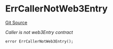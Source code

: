 # ErrCallerNotWeb3Entry
[Git Source](https://github.com/Crossbell-Box/Crossbell-Contracts/blob/34b32749a8bd5815fbe2026db07c401bb7f54d20/contracts/libraries/Error.sol)

*Caller is not web3Entry contract*


```solidity
error ErrCallerNotWeb3Entry();
```

